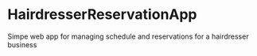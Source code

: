 # HairdresserReservationApp
Simpe web app for managing schedule and reservations for a hairdresser business
